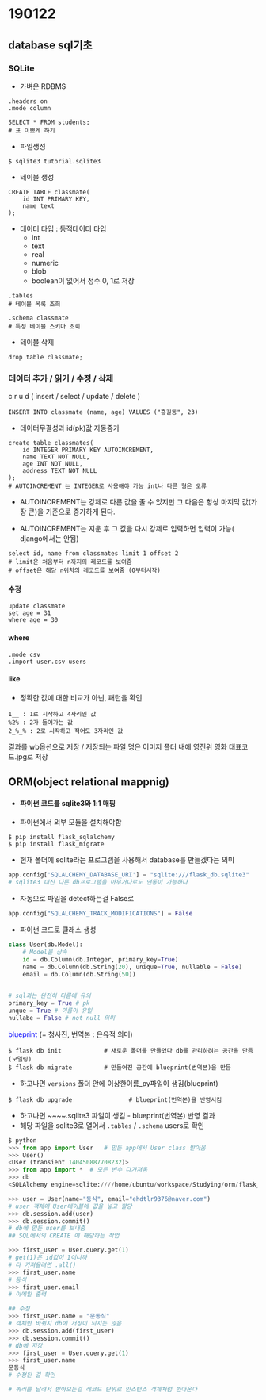 # 190122

## database sql기초

### 

### SQLite

- 가벼운 RDBMS


```sqlite
.headers on
.mode column

SELECT * FROM students;
# 표 이쁘게 하기
```



- 파일생성

```sqlite
$ sqlite3 tutorial.sqlite3
```

- 테이블 생성

```sqlite
CREATE TABLE classmate(
	id INT PRIMARY KEY,
    name text
);
```

- 데이터 타입 : 동적데이터 타입
  - int
  - text
  - real
  - numeric
  - blob
  - boolean이 없어서 정수 0, 1로 저장



```sqlite
.tables
# 테이블 목록 조회

.schema classmate
# 특정 테이블 스키마 조회
```

- 테이블 삭제

```sqlite
drop table classmate;
```



### 데이터 추가 / 읽기 / 수정 / 삭제

c r u d ( insert / select / update / delete )

```sqlite
INSERT INTO classmate (name, age) VALUES ("홍길동", 23)

```



- 데이터무결성과 id(pk)값 자동증가

```sqlite
create table classmates(
	id INTEGER PRIMARY KEY AUTOINCREMENT,
	name TEXT NOT NULL,
	age INT NOT NULL,
	address TEXT NOT NULL
);
# AUTOINCREMENT 는 INTEGER로 사용해야 가능 int나 다른 형은 오류
```



- AUTOINCREMENT는 강제로 다른 값을 줄 수 있지만 그 다음은 항상 마지막 값(가장 큰)을 기준으로 증가하게 된다.  

- AUTOINCREMENT는 지운 후 그 값을 다시 강제로 입력하면 입력이 가능( django에서는 안됨)

```sqlite
select id, name from classmates limit 1 offset 2
# limit은 처음부터 n까지의 레코드를 보여줌
# offset은 해당 n위치의 레코드를 보여줌 (0부터시작)
```



#### 수정

```sqlite
update classmate
set age = 31
where age = 30
```



#### where

```sqlite
.mode csv
.import user.csv users
```



#### like

- 정확한 값에 대한 비교가 아닌, 패턴을 확인

```
1__ : 1로 시작하고 4자리인 값
%2% : 2가 들어가는 값
2_%_% : 2로 시작하고 적어도 3자리인 값
```



결과를 wb옵션으로 저장 / 저장되는 파일 명은 이미지 폴더 내에 영진위 영화 대표코드.jpg로 저장



## ORM(object relational mappnig)

- #### 파이썬 코드를 sqlite3와 1:1 매핑



- 파이썬에서 외부 모듈을 설치해야함

```terminal
$ pip install flask_sqlalchemy
$ pip install flask_migrate
```



- 현재 폴더에 sqlite라는 프로그램을 사용해서 database를 만들겠다는 의미

```python
app.config['SQLALCHEMY_DATABASE_URI'] = "sqlite:///flask_db.sqlite3"
# sqlite3 대신 다른 db프로그램을 아무거나로도 연동이 가능하다
```



- 자동으로 파일을 detect하는걸 False로 

```python
app.config["SQLALCHEMY_TRACK_MODIFICATIONS"] = False
```



- 파이썬 코드로 클래스 생성

```python
class User(db.Model):
    # Model을 상속
    id = db.Column(db.Integer, primary_key=True)
    name = db.Column(db.String(20), unique=True, nullable = False) 
    email = db.Column(db.String(50))

   
# sql과는 완전히 다름에 유의
primary_key = True # pk 
unque = True # 이름이 유일
nullabe = False # not null 의미
```



<span style="color:blue">blueprint</span> (= 청사진, 번역본 : 은유적 의미)

```terminal
$ flask db init 		   # 새로운 폴더를 만들었다 db를 관리하려는 공간을 만듬 (모델링)
$ flask db migrate 		   # 만들어진 공간에 blueprint(번역본)을 만듬
```

- 하고나면 `versions` 폴더 안에 이상한이름_py파일이 생김(blueprint)

```terminal
$ flask db upgrade 				  # blueprint(번역본)을 반영시킴
```

- 하고나면 ~~~~.sqlite3 파일이 생김 - blueprint(번역본) 반영 결과
- 해당 파일을 sqlite3로 열어서 `.tables` / `.schema` users로 확인



```python
$ python
>>> from app import User   # 만든 app에서 User class 받아옴
>>> User()
<User (transient 140450887708232)>
>>> from app import *  # 모든 변수 다가져옴
>>> db
<SQLAlchemy engine=sqlite:////home/ubuntu/workspace/Studying/orm/flask_db.sqlite3>

>>> user = User(name="동식", email="ehdtlr9376@naver.com")  
# user 객체에 User테이블에 값을 넣고 할당
>>> db.session.add(user)
>>> db.session.commit()
# db에 만든 user를 보내줌
## SQL에서의 CREATE 에 해당하는 작업

>>> first_user = User.query.get(1)
# get(1)은 id값이 1이니까
# 다 가져올려면 .all()
>>> first_user.name
# 동식
>>> first_user.email
# 이메일 출력

## 수정
>>> first_user.name = "문동식"
# 객체만 바뀌지 db에 저장이 되지는 않음
>>> db.session.add(first_user)
>>> db.session.commit()
# db에 저장
>>> first_user = User.query.get(1)
>>> first_user.name
문동식
# 수정된 걸 확인

# 쿼리를 날려서 받아오는걸 레코드 단위로 인스턴스 객체처럼 받아온다
```









### 

